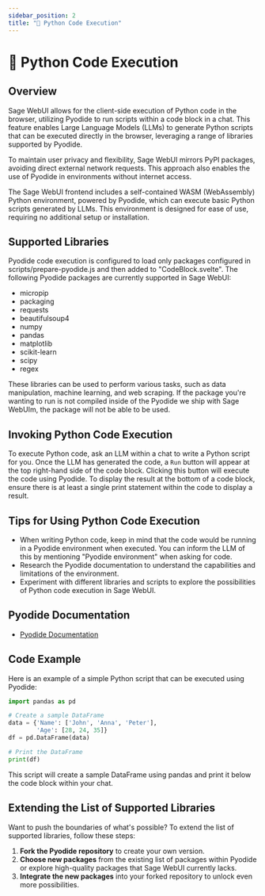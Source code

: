 ```yaml
---
sidebar_position: 2
title: "🐍 Python Code Execution"
---
```


# 🐍 Python Code Execution

## Overview

Sage WebUI allows for the client-side execution of Python code in the browser, utilizing Pyodide to run scripts within a code block in a chat. This feature enables Large Language Models (LLMs) to generate Python scripts that can be executed directly in the browser, leveraging a range of libraries supported by Pyodide.

To maintain user privacy and flexibility, Sage WebUI mirrors PyPI packages, avoiding direct external network requests. This approach also enables the use of Pyodide in environments without internet access.

The Sage WebUI frontend includes a self-contained WASM (WebAssembly) Python environment, powered by Pyodide, which can execute basic Python scripts generated by LLMs. This environment is designed for ease of use, requiring no additional setup or installation.

## Supported Libraries

Pyodide code execution is configured to load only packages configured in scripts/prepare-pyodide.js and then added to "CodeBlock.svelte". The following Pyodide packages are currently supported in Sage WebUI:

* micropip
* packaging
* requests
* beautifulsoup4
* numpy
* pandas
* matplotlib
* scikit-learn
* scipy
* regex

These libraries can be used to perform various tasks, such as data manipulation, machine learning, and web scraping. If the package you're wanting to run is not compiled inside of the Pyodide we ship with Sage WebUIm, the package will not be able to be used.

## Invoking Python Code Execution

To execute Python code, ask an LLM within a chat to write a Python script for you. Once the LLM has generated the code, a `Run` button will appear at the top right-hand side of the code block. Clicking this button will execute the code using Pyodide. To display the result at the bottom of a code block, ensure there is at least a single print statement within the code to display a result.

## Tips for Using Python Code Execution

* When writing Python code, keep in mind that the code would be running in a Pyodide environment when executed. You can inform the LLM of this by mentioning "Pyodide environment" when asking for code.
* Research the Pyodide documentation to understand the capabilities and limitations of the environment.
* Experiment with different libraries and scripts to explore the possibilities of Python code execution in Sage WebUI.

## Pyodide Documentation

* [Pyodide Documentation](https://pyodide.org/en/stable/)

## Code Example

Here is an example of a simple Python script that can be executed using Pyodide:

```python
import pandas as pd

# Create a sample DataFrame
data = {'Name': ['John', 'Anna', 'Peter'], 
        'Age': [28, 24, 35]}
df = pd.DataFrame(data)

# Print the DataFrame
print(df)
```

This script will create a sample DataFrame using pandas and print it below the code block within your chat.

## Extending the List of Supported Libraries

Want to push the boundaries of what's possible? To extend the list of supported libraries, follow these steps:

1. **Fork the Pyodide repository** to create your own version.
2. **Choose new packages** from the existing list of packages within Pyodide or explore high-quality packages that Sage WebUI currently lacks.
3. **Integrate the new packages** into your forked repository to unlock even more possibilities.
